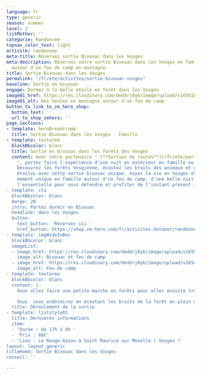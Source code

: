 ```yaml
---
language: fr
type: generic
season: summer
level: 2
listMother: ''
categorie: Randonnée
topnav_color_text: light
activite: randonnee
meta-title: Réservez sortie Bivouac dans les Vosges
meta-description: Réservez votre sortie Bivouac dans les Vosges en famille et dormez
  autour d'un feu de camp en montagne.
title: Sortie Bivouac dans les Vosges
permalink: "/fr/ete/activites/sortie-bivouac-vosges"
baseline: Sortie en bivouac
engage: Dormez à la belle étoile en forêt dans les Vosges
image01_href: https://res.cloudinary.com/deddrj0yb/image/upload/v1655101383/website/Partenaires/Sorties%20de%20route/hichem-meghachou-7I-Rj_E9ihI-unsplash.jpg
image01_alt: Des tentes en montagne autour d'un feu de camp
button_to_link_to_ze_hero_shop:
  button_text: ''
  url_to_shop_zehero: ''
page_sections:
- template: heroBreadcrumb
  title: Sortie Bivouac dans les Vosges - Famille
- template: textarea
  blockBGcolor: blanc
  title: Sortie en bivouac dans les forêts des Vosges
  content: Avec notre partenaire " [**Sorties de routes**](/fr/ete/partenaires/sorties-de-route)
    ", partez faire l'expérience d'une nuit en extérieur en famille ou entre amis.
    Découvrez les forêts Vosgienne, écoutez les bruits des animaux et observez les
    étoiles avec cette sortie bivouac unique. Voyez la vie en Vosges et partager en
    moment unique en famille autour d'un feu de camp, d'une belle nuit étoilé. Retrouvez
    l'essentielle pour vous détendre et profiter de l'instant présent.
- template: cta
  blockBGcolor: blanc
  marge: 20
  intro: Partez dormir en Bivouac
  headline: dans les Vosges
  button:
    text_button: 'Réservez ici '
    href_button: https://shop.ze-hero.com/fr/activites-Outdoor/randonnee/17605-sortie-bivouac-sorties-de-route
- template: imgWideInBox
  blockBGcolor: blanc
  imageList:
  - image_href: https://res.cloudinary.com/deddrj0yb/image/upload/v1655284943/website/Partenaires/Sorties%20de%20route/208881350_6496237057068390_4504530441867068567_n.jpg
    image_alt: Bivouac et feu de camp
  - image_href: https://res.cloudinary.com/deddrj0yb/image/upload/v1654870383/website/Partenaires/Sorties%20de%20route/8ABD909F-AF45-448A-BA87-AF4D2E04C974_1_201_a.jpg
    image_alt: Feu de camp
- template: textarea
  blockBGcolor: blanc
  content: |-
    Vous allez faire une petite marche en forêts pour aller ensuite trouver la zone et sa place de bivouac. Vous pourrez ensuite dresser le campement et choisir votre place pour passer la nuit. Il faudra aller chercher du bois pour pouvoir ensuite faire du feu et déguster son dîner préparé par vos soins. Vous pourrez alors soit dormir à la belle étoile si vous le souhaitez, bien au chaud dans votre sac de couchage ou dans votre tente.

    Vous  vous endormirez en écoutant les bruits de la forêt en plein milieu de la montagne et en observant les étoiles. Un moment unique pour une douce nuit.
  title: Déroulement de la sortie
- template: liststyle01
  title: Dernières informations
  item:
  - 'Durée : de 17h à 9h '
  - 'Prix : 66€'
  - 'Lieu : Le Rouge-Gazon à Saint Maurice sur Moselle ( Vosges )'
layout: layout_generic
titleHome: Sortie Bivouac dans les Vosges
conseil: ''

---
```

